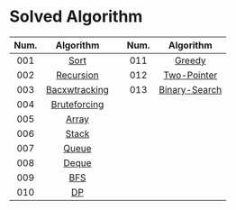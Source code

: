 # Solved Algorithm
|Num.|Algorithm||Num.|Algorithm|
|:---:|:---:|:--:|:--:|:--:|
|001|[Sort](/001_Sort)||011|[Greedy](/011_Greedy/)|
|002|[Recursion](/002_Recursion/)||012|[Two-Pointer](/012_Two-Pointer/)|
|003|[Bacxwtracking](/003_Backtracking/)||013|[Binary-Search](/013_Binary-Search/)|
|004|[Bruteforcing](/004_Bruteforcing/)|
|005|[Array](/005_Array/)|
|006|[Stack](/006_Stack/)|
|007|[Queue](/007_Queue/)|
|008|[Deque](/008_Deque/)|
|009|[BFS](/009_BFS/)|
|010|[DP](/010_DP/)|

